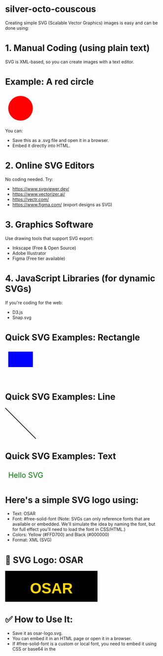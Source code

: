 # silver-octo-couscous
Creating simple SVG (Scalable Vector Graphics) images is easy and can be done using:

# 1. Manual Coding (using plain text)
SVG is XML-based, so you can create images with a text editor.

# Example: A red circle

<svg width="100" height="100" xmlns="http://www.w3.org/2000/svg">
  <circle cx="50" cy="50" r="40" fill="red" />
</svg>

You can:
- Save this as a .svg file and open it in a browser.
- Embed it directly into HTML.

# 2. Online SVG Editors
No coding needed. Try:
- https://www.svgviewer.dev/
- https://www.vectorizer.ai/
- https://vectr.com/
- https://www.figma.com/ (export designs as SVG)

# 3. Graphics Software
Use drawing tools that support SVG export:
- Inkscape (Free & Open Source)
- Adobe Illustrator
- Figma (Free tier available)

# 4. JavaScript Libraries (for dynamic SVGs)
If you're coding for the web:
- D3.js
- Snap.svg

# Quick SVG Examples: Rectangle

<svg width="100" height="100" xmlns="http://www.w3.org/2000/svg">
  <rect x="10" y="10" width="80" height="50" fill="blue" />
</svg>

# Quick SVG Examples: Line

<svg width="100" height="100" xmlns="http://www.w3.org/2000/svg">
  <line x1="0" y1="0" x2="100" y2="100" stroke="black" stroke-width="2" />
</svg>

# Quick SVG Examples: Text

<svg width="200" height="50" xmlns="http://www.w3.org/2000/svg">
  <text x="10" y="35" font-size="24" fill="green">Hello SVG</text>
</svg>

# Here's a simple SVG logo using:
- Text: OSAR
- Font: #free-solid-font (Note: SVGs can only reference fonts that are available or embedded. We'll simulate the idea by naming the font, but for full effect you'll need to load the font in CSS/HTML.)
- Colors: Yellow (#FFD700) and Black (#000000)
- Format: XML (SVG)

# 🔧 SVG Logo: OSAR

<svg width="300" height="100" xmlns="http://www.w3.org/2000/svg">
  <defs>
    <style type="text/css">
      @import url('https://fonts.googleapis.com/css2?family=Free+Solid'); /* Placeholder */
      .logo-text {
        font-family: '#free-solid-font', sans-serif;
        font-size: 48px;
        font-weight: bold;
      }
    </style>
  </defs>
  <rect width="300" height="100" fill="#000000" />
  <text x="50%" y="60%" dominant-baseline="middle" text-anchor="middle" class="logo-text" fill="#FFD700">
    OSAR
  </text>
</svg>

# ✅ How to Use It:
- Save it as osar-logo.svg.
- You can embed it in an HTML page or open it in a browser.
- If #free-solid-font is a custom or local font, you need to embed it using CSS or base64 in the <style> section or host it on the web.

# Happy designing, and good luck with OSAR! 🟡⚫
